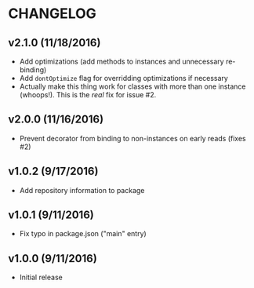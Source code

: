 # CHANGELOG

## v2.1.0 (11/18/2016)

- Add optimizations (add methods to instances and unnecessary re-binding)
- Add `dontOptimize` flag for overridding optimizations if necessary
- Actually make this thing work for classes with more than one instance
  (whoops!). This is the *real* fix for issue #2.

## v2.0.0 (11/16/2016)

- Prevent decorator from binding to non-instances on early reads (fixes #2)

## v1.0.2 (9/17/2016)

- Add repository information to package

## v1.0.1 (9/11/2016)

- Fix typo in package.json ("main" entry)

## v1.0.0 (9/11/2016)

- Initial release

